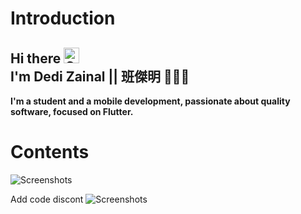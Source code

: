 # Introduction

<h2> Hi there <img src = "images/Wave.gif" alt = "Ciao" height = 25 width = 25 /> <br>I'm Dedi Zainal || 班傑明  👩‍💻🖤 </h2>

**I'm a student and a mobile development, passionate about quality software, focused on Flutter.**

# Contents

![Screenshots](https://github.com/Dedizainal/Dart-Application/blob/master/checkout_ordering/order/assets/images/ss.png)

Add code discont
![Screenshots](https://github.com/Dedizainal/Dart-Application/blob/master/checkout_ordering/order/assets/images/ss2.png)
